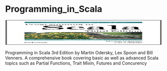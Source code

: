 # Programming_in_Scala

<img src="src/main/scala/Programming_in_Scala.jpg" width="600" height="80">

Programming in Scala 3rd Edition by Martin Odersky, Lex Spoon and Bill Venners. A comprehensive book covering basic as well as advanced Scala topics such as Partial Functions, Trait Mixin, Futures and Concurency
